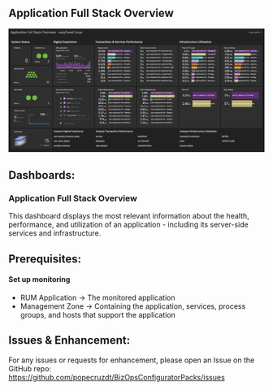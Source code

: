 ## Application Full Stack Overview
![Application Full Stack Overview](https://raw.githubusercontent.com/popecruzdt/BizOpsConfiguratorPacks/main/screenshots/Application_Full_Stack_Overview_screenshot.png)

## Dashboards:
### Application Full Stack Overview
This dashboard displays the most relevant information about the health, performance, and utilization of an application - including its server-side services and infrastructure.

## Prerequisites:
#### Set up monitoring
  * RUM Application -> The monitored application
  * Management Zone -> Containing the application, services, process groups, and hosts that support the application

## Issues & Enhancement:
For any issues or requests for enhancement, please open an Issue on the GitHub repo: https://github.com/popecruzdt/BizOpsConfiguratorPacks/issues

